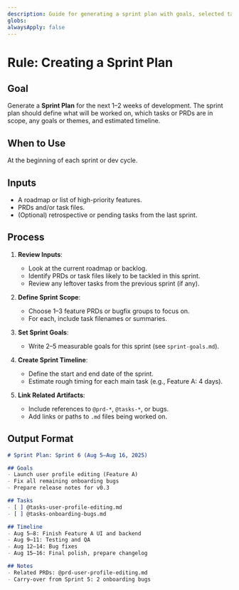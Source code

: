 ```yaml
---
description: Guide for generating a sprint plan with goals, selected tasks, and timeframe
globs:
alwaysApply: false
---
```


# Rule: Creating a Sprint Plan

## Goal

Generate a **Sprint Plan** for the next 1–2 weeks of development. The sprint plan should define what will be worked on, which tasks or PRDs are in scope, any goals or themes, and estimated timeline.

## When to Use

At the beginning of each sprint or dev cycle.

## Inputs

- A roadmap or list of high-priority features.
- PRDs and/or task files.
- (Optional) retrospective or pending tasks from the last sprint.

## Process

1. **Review Inputs**:
   - Look at the current roadmap or backlog.
   - Identify PRDs or task files likely to be tackled in this sprint.
   - Review any leftover tasks from the previous sprint (if any).

2. **Define Sprint Scope**:
   - Choose 1–3 feature PRDs or bugfix groups to focus on.
   - For each, include task filenames or summaries.

3. **Set Sprint Goals**:
   - Write 2–5 measurable goals for this sprint (see `sprint-goals.md`).

4. **Create Sprint Timeline**:
   - Define the start and end date of the sprint.
   - Estimate rough timing for each main task (e.g., Feature A: 4 days).

5. **Link Related Artifacts**:
   - Include references to `@prd-*`, `@tasks-*`, or bugs.
   - Add links or paths to `.md` files being worked on.

## Output Format

```markdown
# Sprint Plan: Sprint 6 (Aug 5–Aug 16, 2025)

## Goals
- Launch user profile editing (Feature A)
- Fix all remaining onboarding bugs
- Prepare release notes for v0.3

## Tasks
- [ ] @tasks-user-profile-editing.md
- [ ] @tasks-onboarding-bugs.md

## Timeline
- Aug 5–8: Finish Feature A UI and backend
- Aug 9–11: Testing and QA
- Aug 12–14: Bug fixes
- Aug 15–16: Final polish, prepare changelog

## Notes
- Related PRDs: @prd-user-profile-editing.md
- Carry-over from Sprint 5: 2 onboarding bugs
